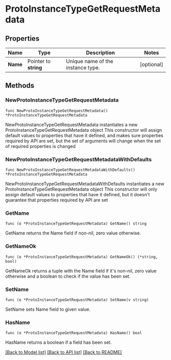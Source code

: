 # ProtoInstanceTypeGetRequestMetadata

## Properties

Name | Type | Description | Notes
------------ | ------------- | ------------- | -------------
**Name** | Pointer to **string** | Unique name of the instance type. | [optional] 

## Methods

### NewProtoInstanceTypeGetRequestMetadata

`func NewProtoInstanceTypeGetRequestMetadata() *ProtoInstanceTypeGetRequestMetadata`

NewProtoInstanceTypeGetRequestMetadata instantiates a new ProtoInstanceTypeGetRequestMetadata object
This constructor will assign default values to properties that have it defined,
and makes sure properties required by API are set, but the set of arguments
will change when the set of required properties is changed

### NewProtoInstanceTypeGetRequestMetadataWithDefaults

`func NewProtoInstanceTypeGetRequestMetadataWithDefaults() *ProtoInstanceTypeGetRequestMetadata`

NewProtoInstanceTypeGetRequestMetadataWithDefaults instantiates a new ProtoInstanceTypeGetRequestMetadata object
This constructor will only assign default values to properties that have it defined,
but it doesn't guarantee that properties required by API are set

### GetName

`func (o *ProtoInstanceTypeGetRequestMetadata) GetName() string`

GetName returns the Name field if non-nil, zero value otherwise.

### GetNameOk

`func (o *ProtoInstanceTypeGetRequestMetadata) GetNameOk() (*string, bool)`

GetNameOk returns a tuple with the Name field if it's non-nil, zero value otherwise
and a boolean to check if the value has been set.

### SetName

`func (o *ProtoInstanceTypeGetRequestMetadata) SetName(v string)`

SetName sets Name field to given value.

### HasName

`func (o *ProtoInstanceTypeGetRequestMetadata) HasName() bool`

HasName returns a boolean if a field has been set.


[[Back to Model list]](../README.md#documentation-for-models) [[Back to API list]](../README.md#documentation-for-api-endpoints) [[Back to README]](../README.md)


